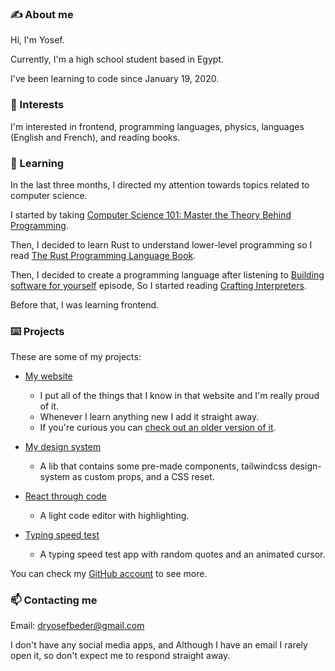 ### ✍️ About me
Hi, I'm Yosef.

Currently, I'm a high school student based in Egypt.

I've been learning to code since January 19, 2020.

### 👀 Interests
I'm interested in frontend, programming languages, physics, languages (English and French), and reading books.

### 🌱 Learning
In the last three months, I directed my attention towards topics related to computer science.

I started by taking [Computer Science 101: Master the Theory Behind Programming](https://www.udemy.com/course/computer-science-101-master-the-theory-behind-programming/).

Then, I decided to learn Rust to understand lower-level programming so I read [The Rust Programming Language Book](https://doc.rust-lang.org/book/).

Then, I decided to create a programming language after listening to [Building software for yourself](https://changelog.com/podcast/455) episode, So I started reading [Crafting Interpreters](http://www.craftinginterpreters.com/).

Before that, I was learning frontend.

### ⌨️ Projects
These are some of my projects:

- [My website](https://github.com/yosefbeder/my-personal-website)
  - I put all of the things that I know in that website and I'm really proud of it.
  - Whenever I learn anything new I add it straight away.
  - If you're curious you can [check out an older version of it](https://my-personal-website-cspvogaeu-yosefbeder.vercel.app/).

- [My design system](https://github.com/yosefbeder/design-system)
  - A lib that contains some pre-made components, tailwindcss design-system as custom props, and a CSS reset. 

- [React through code](https://github.com/yosefbeder/react-throwcode)
  - A light code editor with highlighting.

- [Typing speed test](https://github.com/yosefbeder/typing-speed-test)
  - A typing speed test app with random quotes and an animated cursor.

You can check my [GitHub account](https://github.com/yosefbeder) to see more.

### 📫 Contacting me
Email: [dryosefbeder@gmail.com](mailto:dryosefbeder@gmail.com)

I don't have any social media apps, and Although I have an email I rarely open it, so don't expect me to respond straight away.


